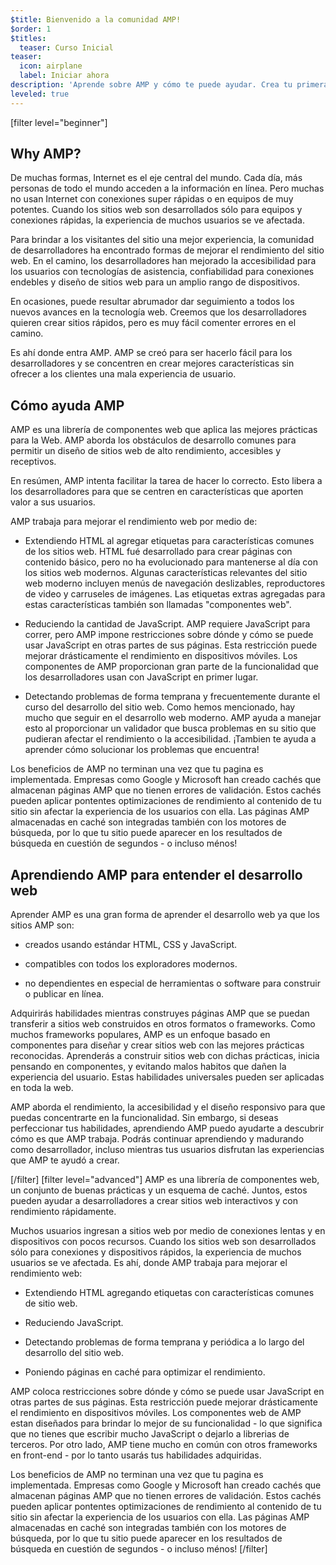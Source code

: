 ```yaml
---
$title: Bienvenido a la comunidad AMP!
$order: 1
$titles:
  teaser: Curso Inicial
teaser:
  icon: airplane
  label: Iniciar ahora
description: 'Aprende sobre AMP y cómo te puede ayudar. Crea tu primera página con AMP!'
leveled: true
---
```


[filter level="beginner"]
## Why AMP?

De muchas formas, Internet es el eje central del mundo. Cada día, más personas de todo el mundo acceden a la información en línea. Pero muchas no usan Internet con conexiones super rápidas o en equipos de muy potentes. Cuando los sitios web son desarrollados sólo para equipos y conexiones rápidas, la experiencia de muchos usuarios se ve afectada.

Para brindar a los visitantes del sitio una mejor experiencia, la comunidad de desarrolladores ha encontrado formas de mejorar el rendimiento del sitio web. En el camino, los desarrolladores han mejorado la accesibilidad para los usuarios con tecnologías de asistencia, confiabilidad para conexiones endebles y diseño de sitios web para un amplio rango de dispositivos.

En ocasiones, puede resultar abrumador dar seguimiento a todos los nuevos avances en la tecnología web. Creemos que los desarrolladores quieren crear sitios rápidos, pero es muy fácil comenter errores en el camino.

Es ahí donde entra AMP. AMP se creó para ser hacerlo fácil para los desarrolladores y se concentren en crear mejores características sin ofrecer a los clientes una mala experiencia de usuario.

## Cómo ayuda AMP

AMP es una librería de componentes web que aplica las mejores prácticas para la Web. AMP aborda los obstáculos de desarrollo comunes para permitir un diseño de sitios web de alto rendimiento, accesibles y receptivos.

En resúmen, AMP intenta facilitar la tarea de hacer lo correcto. Esto libera a los desarrolladores para que se centren en características que aporten valor a sus usuarios.

AMP trabaja para mejorar el rendimiento web por medio de:

- Extendiendo HTML al agregar etiquetas para características comunes de los sitios web. HTML fué desarrollado para crear páginas con contenido básico, pero no ha evolucionado para mantenerse al día con los sitios web modernos. Algunas características relevantes del sitio web moderno incluyen menús de navegación deslizables, reproductores de video y carruseles de imágenes. Las etiquetas extras agregadas para estas características también son llamadas "componentes web".

- Reduciendo la cantidad de JavaScript. AMP requiere JavaScript para correr, pero AMP impone restricciones sobre dónde y cómo se puede usar JavaScript en otras partes de sus páginas. Esta restricción puede mejorar drásticamente el rendimiento en dispositivos móviles. Los componentes de AMP proporcionan gran parte de la funcionalidad que los desarrolladores usan con JavaScript en primer lugar.

- Detectando problemas de forma temprana y frecuentemente durante el curso del desarrollo del sitio web. Como hemos mencionado, hay mucho que seguir en el desarrollo web moderno. AMP ayuda a manejar esto al proporcionar un validador que busca problemas en su sitio que pudieran afectar el rendimiento o la accesibilidad. ¡Tambien te ayuda a aprender cómo solucionar los problemas que encuentra!

Los beneficios de AMP no terminan una vez que tu pagina es implementada. Empresas como Google y Microsoft han creado cachés que almacenan páginas AMP que no tienen errores de validación. Estos cachés pueden aplicar pontentes optimizaciones de rendimiento al contenido de tu sitio sin afectar la experiencia de los usuarios con ella. Las páginas AMP almacenadas en caché son integradas también con los motores de búsqueda, por lo que tu sitio puede aparecer en los resultados de búsqueda en cuestión de segundos - o incluso ménos! 

## Aprendiendo AMP para entender el desarrollo web

Aprender AMP es una gran forma de aprender el desarrollo web ya que los sitios AMP son:

- creados usando estándar HTML, CSS y JavaScript.

- compatibles con todos los exploradores modernos.

- no dependientes en especial de herramientas o software para construir o publicar en línea.

Adquirirás habilidades mientras construyes páginas AMP que se puedan transferir a sitios web construidos en otros formatos o frameworks. Como muchos frameworks populares, AMP es un enfoque basado en componentes para diseñar y crear sitios web con las mejores prácticas reconocidas. Aprenderás a construir sitios web con dichas prácticas, inicia pensando en componentes, y evitando malos habitos que dañen la experiencia del usuario. Estas habilidades universales pueden ser aplicadas en toda la web.

AMP aborda el rendimiento, la accesibilidad y el diseño responsivo para que puedas concentrarte en la funcionalidad. Sin embargo, si deseas perfeccionar tus habilidades, aprendiendo AMP puedo ayudarte a descubrir cómo es que AMP trabaja. Podrás continuar aprendiendo y madurando como desarrollador, incluso mientras tus usuarios disfrutan las experiencias que AMP te ayudó a crear.

[/filter]
[filter level="advanced"]
AMP es una librería de componentes web, un conjunto de buenas prácticas y un esquema de caché. Juntos, estos pueden ayudar a desarrolladores a crear sitios web interactivos y con rendimiento rápidamente.

Muchos usuarios ingresan a sitios web por medio de conexiones lentas y en dispositivos con pocos recursos. Cuando los sitios web son desarrollados sólo para conexiones y dispositivos rápidos, la experiencia de muchos usuarios se ve afectada. Es ahí, donde AMP trabaja para mejorar el rendimiento web:

- Extendiendo HTML agregando etiquetas con características comunes de sitio web.

- Reduciendo JavaScript.

- Detectando problemas de forma temprana y periódica a lo largo del desarrollo del sitio web.

- Poniendo páginas en caché para optimizar el rendimiento.

AMP coloca restricciones sobre dónde y cómo se puede usar JavaScript en otras partes de sus páginas. Esta restricción puede mejorar drásticamente el rendimiento en dispositivos móviles. Los componentes web de AMP estan diseñados para brindar lo mejor de su funcionalidad - lo que significa que no tienes que escribir mucho JavaScript o dejarlo a librerias de terceros. Por otro lado, AMP tiene mucho en común con otros frameworks en front-end - por lo tanto usarás tus habilidades adquiridas.

Los beneficios de AMP no terminan una vez que tu pagina es implementada. Empresas como Google y Microsoft han creado cachés que almacenan páginas AMP que no tienen errores de validación. Estos cachés pueden aplicar pontentes optimizaciones de rendimiento al contenido de tu sitio sin afectar la experiencia de los usuarios con ella. Las páginas AMP almacenadas en caché son integradas también con los motores de búsqueda, por lo que tu sitio puede aparecer en los resultados de búsqueda en cuestión de segundos - o incluso ménos! 
[/filter]
